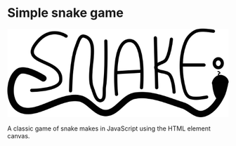 # Simple snake game
![Snake](https://github.com/AlexLP1010/snake/blob/main/snake.png?raw=true)

A classic game of snake makes in JavaScript using the HTML element canvas.